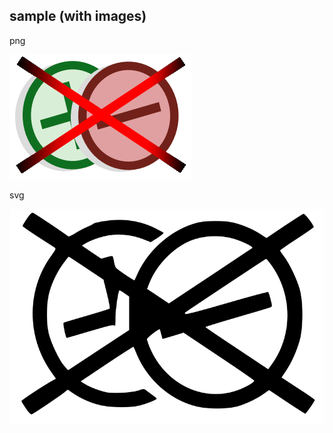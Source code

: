 ## sample (with images)

png

![png](../Cancelled_process_mini.png)


svg

![svg](../Cancelled_process_mini.svg)

